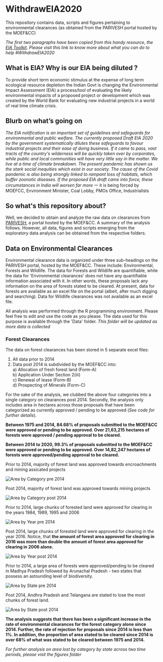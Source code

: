 # WithdrawEIA2020
This repository contains data, scripts and figures pertaining to environmental clearances (as obtained from the PARIVESH portal hosted by the MOEF&amp;CC)

*The first two paragraphs have been copied from this handy resource, the [EIA Toolkit](https://coda.io/d/SAVE-EIA-TOOLKIT_dWwI4b9FeBu/EIA-Toolkit_suyhn#_luB6C). Please visit this link to know more about what you can do to help #WithdrawEIA2020*

## What is EIA? Why is our EIA being diluted ?

To provide short term economic stimulus at the expense of long term  ecological resource depletion the Indian Govt is changing the Environmental Impact Assessment (EIA) a process/tool of evaluating the likely environmental impacts of a proposed project or development which was created by the World Bank for evaluating new industrial projects in a world of real time climate crisis.  

## Blurb on what’s going on  

*The EIA notification is an important set of guidelines and safeguards for environmental and public welfare. The currently proposed Draft EIA 2020 by the government systematically dilutes these safeguards to favour industrial projects and their ease of doing business. If it came to pass, vast tracts of the country's wilderness will be quickly taken over by corporates, while public and local communities will have very little say in the matter. We live at a time of climate breakdown. The present pandemic has shown us the stark social inequities which exist in our society. The cause of the Covid pandemic is also being strongly linked to rampant loss of habitats, which buffer zoonotic diseases. If the proposed EIA draft came into force, these circumstances in India will worsen far more*
ー it is being forced by MOEFCC, Environment Minister, Coal Lobby, PMOs Office, Industrialists  

## So what's this repository about?

Well, we decided to obtain and analyze the raw data on clearances from [PARIVESH](http://parivesh.nic.in/), a portal hosted by the MOEF&CC. A summary of the analysis follows. However, all data, figures and scripts emerging from the exploratory data analysis can be obtained from the respective folders.

## Data on Environmental Clearances

Environmental clearance data is organized under three sub-headings on the PARIVESH portal, hosted by the MOEF&CC. These include: Environmental, Forests and Wildlife. The data for Forests and Wildlife are quantifiable, while the data for 'Environmental clearances' does not have any quantifiable information associated with it. In other words, these proposals lack any information on the area of forests stated to be cleared. At present, data for forests are available as an excel file on the portal (albeit, after much digging and searching). Data for Wildlife clearances was not available as an excel file. 

All analysis was performed through the R programming environment. Please feel free to edit and use the code as you please. The data used for this purpose is available through the 'Data' folder. *This folder will be updated as more data is collected*

### Forest Clearances

The data on forest clearances has been stored in 5 separate excel files:

1. All data prior to 2014
2. Data post 2014 is subdivided by the MOEF&CC into:  
    a) Allocation of fresh forest land (Form-A)	   
    b) Application Under Section 2(iii)	     
    c) Renewal of lease (Form-B)         	  
    d) Prospecting of Minerals (Form-C)    

For the sake of the analysis, we clubbed the above four categories into a single category on clearances post 2014. Secondly, the analysis only includes area in hectares across those proposals that have been categorized as currently approved / pending to be approved (*See code for further details*).

**Between 1975 and 2014, 84.68% of proposals submitted to the MOEF&CC were approved or pending to be approved. Over 21,63,215 hectares of forests were approved / pending approval to be cleared.**  

**Between 2014 to 2020, 99.3% of proposals submitted to the MOEF&CC were approved or pending to be approved. Over 14,82,247 hectares of forests were approved/pending approval to be cleared.**  

Prior to 2014, majority of forest land was approved towards encroachments and mining assicated projects

![Area by Category pre 2014](https://github.com/vjjan91/WithdrawEIA2020/blob/master/Figures/pre2014_Area_vs_Category.png)

Post 2014, majority of forest land was approved towards mining projects

![Area by Category post 2014](https://github.com/vjjan91/WithdrawEIA2020/blob/master/Figures/post2014_Area_vs_Category.png)

Prior to 2014, large chunks of forested land were approved for clearing in the years 1984, 1989, 1995 and 2006

![Area by Year pre 2014](https://github.com/vjjan91/WithdrawEIA2020/blob/master/Figures/pre2014_Area_by_Year.png)

Post 2014, large chunks of forested land were approved for clearing in the year 2016. Notice, that **the amount of forest area approved for clearing in 2016 was more than double the amount of forest area approved for clearing in 2006 alone.** 

![Area by Year post 2014](https://github.com/vjjan91/WithdrawEIA2020/blob/master/Figures/post2014_Area_by_Year.png)

Prior to 2014, a large area of forests were approved/pending to be cleared in Madhya Pradesh followed by Arunachal Pradesh - two states that possess an astounding level of biodiversity.

![Area by State pre 2014](https://github.com/vjjan91/WithdrawEIA2020/blob/master/Figures/pre2014_Area_by_State.png)

Post 2014, Andhra Pradesh and Telangana are stated to lose the most chunks of forest land. 

![Area by State post 2014](https://github.com/vjjan91/WithdrawEIA2020/blob/master/Figures/post2014_Area_by_State.png)

**The analysis suggests that there has been a significant increase in the rate of environmental clearances for the forest category alone since 2014. Further, the rate of rejection for proposals since 2014 is less than 1%. In addition, the proportion of area stated to be cleared since 2014 is over 68% of what was stated to be cleared between 1975 and 2014.**

*For further analysis on area lost by category by state across two time periods, please visit the figures folder*



